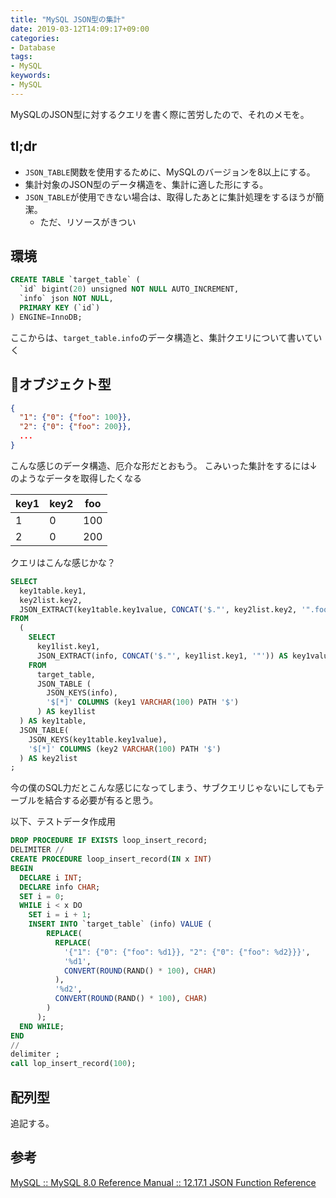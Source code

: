 ```yaml
---
title: "MySQL JSON型の集計"
date: 2019-03-12T14:09:17+09:00
categories: 
- Database
tags: 
- MySQL
keywords: 
- MySQL
---
```


MySQLのJSON型に対するクエリを書く際に苦労したので、それのメモを。

## tl;dr

- `JSON_TABLE`関数を使用するために、MySQLのバージョンを8以上にする。
- 集計対象のJSON型のデータ構造を、集計に適した形にする。
- `JSON_TABLE`が使用できない場合は、取得したあとに集計処理をするほうが簡潔。
  - ただ、リソースがきつい

## 環境

```sql
CREATE TABLE `target_table` (
  `id` bigint(20) unsigned NOT NULL AUTO_INCREMENT,
  `info` json NOT NULL,
  PRIMARY KEY (`id`)
) ENGINE=InnoDB;
```

ここからは、`target_table.info`のデータ構造と、集計クエリについて書いていく

## オブジェクト型

```キーバリュー.json
{
  "1": {"0": {"foo": 100}},
  "2": {"0": {"foo": 200}},
  ...
}
```

こんな感じのデータ構造、厄介な形だとおもう。
こみいった集計をするには↓のようなデータを取得したくなる

key1|key2|foo
---|---|---
1|0|100
2|0|200

クエリはこんな感じかな？

```sql
SELECT
  key1table.key1,
  key2list.key2,
  JSON_EXTRACT(key1table.key1value, CONCAT('$."', key2list.key2, '".foo'))
FROM
  (
    SELECT
      key1list.key1,
      JSON_EXTRACT(info, CONCAT('$."', key1list.key1, '"')) AS key1value
    FROM
      target_table,
      JSON_TABLE (
        JSON_KEYS(info),
        '$[*]' COLUMNS (key1 VARCHAR(100) PATH '$')
      ) AS key1list
  ) AS key1table,
  JSON_TABLE(
    JSON_KEYS(key1table.key1value),
    '$[*]' COLUMNS (key2 VARCHAR(100) PATH '$')
  ) AS key2list
;
```

今の僕のSQL力だとこんな感じになってしまう、サブクエリじゃないにしてもテーブルを結合する必要が有ると思う。

以下、テストデータ作成用

```データ挿入.sql
DROP PROCEDURE IF EXISTS loop_insert_record;
DELIMITER //
CREATE PROCEDURE loop_insert_record(IN x INT)
BEGIN
  DECLARE i INT;
  DECLARE info CHAR;
  SET i = 0;
  WHILE i < x DO
    SET i = i + 1;
    INSERT INTO `target_table` (info) VALUE (
        REPLACE(
          REPLACE(
            '{"1": {"0": {"foo": %d1}}, "2": {"0": {"foo": %d2}}}',
            '%d1',
            CONVERT(ROUND(RAND() * 100), CHAR)
          ),
          '%d2',
          CONVERT(ROUND(RAND() * 100), CHAR)
        )
      );
  END WHILE;
END
//
delimiter ;
call lop_insert_record(100);
```

## 配列型

追記する。

## 参考

[MySQL :: MySQL 8.0 Reference Manual :: 12.17.1 JSON Function Reference](https://dev.mysql.com/doc/refman/8.0/en/json-function-reference.html)